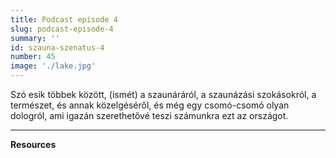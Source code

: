 ```yaml
---
title: Podcast episode 4
slug: podcast-episode-4
summary: ''
id: szauna-szenatus-4
number: 45
image: './lake.jpg'
---
```


Szó esik többek között, (ismét) a szaunáráról, a szaunázási szokásokról, a természet, és annak közelgéséről, és még egy csomó-csomó olyan dologról, ami igazán szerethetővé teszi számunkra ezt az országot. 

---

**Resources**

